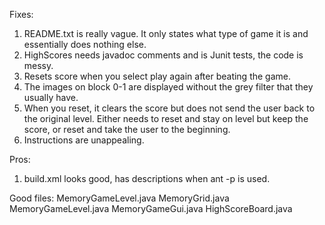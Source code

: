 Fixes:
1) README.txt is really vague. It only states what type of game it is and essentially does nothing else.
2) HighScores needs javadoc comments and is Junit tests, the code is messy.
3) Resets score when you select play again after beating the game.
4) The images on block 0-1 are displayed without the grey filter that they usually have.
5) When you reset, it clears the score but does not send the user back to the original level. Either needs to reset and stay on level but keep the score, or reset and take the user to the beginning.
6) Instructions are unappealing.

Pros:
1) build.xml looks good, has descriptions when ant -p is used.

Good files: 
MemoryGameLevel.java
MemoryGrid.java
MemoryGameLevel.java
MemoryGameGui.java
HighScoreBoard.java
